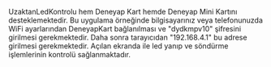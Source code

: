 UzaktanLedKontrolu hem Deneyap Kart hemde Deneyap Mini Kartını desteklemektedir. Bu uygulama örneğinde bilgisayarınız veya telefonunuzda WiFi ayarlarından DeneyapKart bağlanılması ve "dydkmpv10" şifresini girilmesi gerekmektedir. Daha sonra tarayıcıdan "192.168.4.1" bu adrese girilmesi gerekmektedir. Açılan ekranda ile led yanıp ve söndürme işlemlerinin kontrolü sağlanmaktadır.
